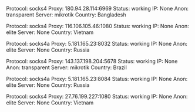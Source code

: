 Protocol: socks4
Proxy: 180.94.28.114:6969
Status: working
IP: None
Anon: transparent
Server: mikrotik
Country: Bangladesh

Protocol: socks4
Proxy: 116.106.105.46:1080
Status: working
IP: None
Anon: elite
Server: None
Country: Vietnam

Protocol: socks4a
Proxy: 5.181.165.23:8032
Status: working
IP: None
Anon: elite
Server: None
Country: Russia

Protocol: socks4
Proxy: 143.137.198.204:5678
Status: working
IP: None
Anon: transparent
Server: mikrotik
Country: Brazil

Protocol: socks4a
Proxy: 5.181.165.23:8084
Status: working
IP: None
Anon: elite
Server: None
Country: Russia

Protocol: socks4
Proxy: 27.76.199.227:1080
Status: working
IP: None
Anon: elite
Server: None
Country: Vietnam

